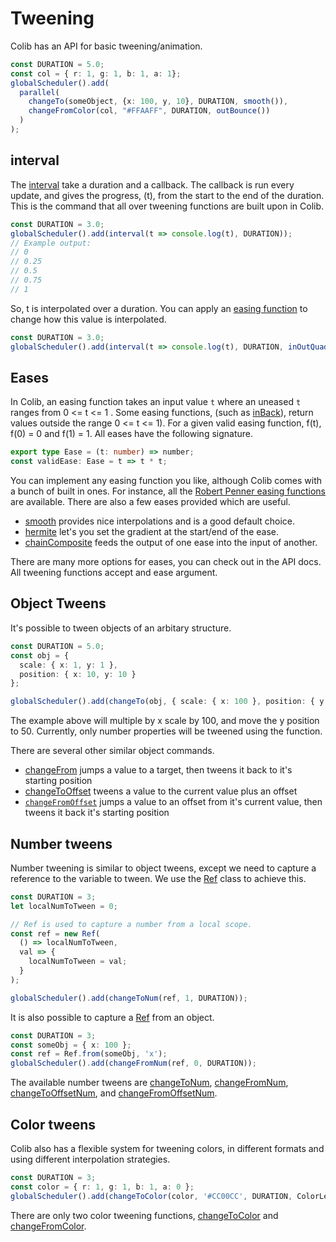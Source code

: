 # Tweening

Colib has an API for basic tweening/animation.

```typescript
const DURATION = 5.0;
const col = { r: 1, g: 1, b: 1, a: 1};
globalScheduler().add(
  parallel(
    changeTo(someObject, {x: 100, y, 10}, DURATION, smooth()),
    changeFromColor(col, "#FFAAFF", DURATION, outBounce())
  )
);
```

## interval

The [interval](../api/README.md#interval) take a duration and a callback. The callback is run every update, and gives the progress, (t), from the start to the end of the duration. This is the command that all over tweening functions are built upon in Colib.

```typescript
const DURATION = 3.0;
globalScheduler().add(interval(t => console.log(t), DURATION));
// Example output:
// 0
// 0.25
// 0.5
// 0.75
// 1
```

So, t is interpolated over a duration. You can apply an [easing function](https://easings.net/en) to change how this value is interpolated.

```typescript
const DURATION = 3.0;
globalScheduler().add(interval(t => console.log(t), DURATION, inOutQuad()));
```

## Eases

In Colib, an easing function takes an input value `t` where an uneased `t` ranges from 0 <= t <= 1 . Some easing functions, (such as [inBack](../api/README.md#inback)), return values outside the range 0 <= t <= 1). For a given valid easing function, f(t), f(0) = 0 and f(1) = 1. All eases have the following signature.

```typescript
export type Ease = (t: number) => number;
const validEase: Ease = t => t * t;
```

You can implement any easing function you like, although Colib comes with a bunch of built in ones. For instance, all the [Robert Penner easing functions](https://easings.net/en) are available. There are also a few eases provided which are useful.

- [smooth](../api/README.md#smooth) provides nice interpolations and is a good default choice.
- [hermite](../api/README.md#hermite) let's you set the gradient at the start/end of the ease.
- [chainComposite](../api/README.md#chainComposite) feeds the output of one ease into the input of another.

There are many more options for eases, you can check out in the API docs. All tweening functions accept and ease argument.

## Object Tweens

It's possible to tween objects of an arbitary structure.

```typescript
const DURATION = 5.0;
const obj = {
  scale: { x: 1, y: 1 },
  position: { x: 10, y: 10 }
};

globalScheduler().add(changeTo(obj, { scale: { x: 100 }, position: { y: 50 } }, DURATION));
```

The example above will multiple by x scale by 100, and move the y position to 50. Currently, only number properties will be tweened using the function.

There are several other similar object commands.

- [changeFrom](../api/README.md#changeFrom) jumps a value to a target, then tweens it back to it's starting position
- [changeToOffset](../api/README.md#changeToOffset) tweens a value to the current value plus an offset
- [`changeFromOffset`](../api/README.md#changeFromOffset) jumps a value to an offset from it's current value, then tweens it back it's starting position

## Number tweens

Number tweening is similar to object tweens, except we need to capture a reference to the variable to tween. We use the [Ref](../api/classes/ref) class to achieve this.

```typescript
const DURATION = 3;
let localNumToTween = 0;

// Ref is used to capture a number from a local scope.
const ref = new Ref(
  () => localNumToTween,
  val => {
    localNumToTween = val;
  }
);

globalScheduler().add(changeToNum(ref, 1, DURATION));
```

It is also possible to capture a [Ref](../api/classes/ref) from an object.

```typescript
const DURATION = 3;
const someObj = { x: 100 };
const ref = Ref.from(someObj, 'x');
globalScheduler().add(changeFromNum(ref, 0, DURATION));
```

The available number tweens are [changeToNum](../api/README.md#changeToNum), [changeFromNum](../api/README.md#changeFromNum), [changeToOffsetNum](../api/README.md#changeToOffsetNumb), and [changeFromOffsetNum](../api/README.md#changeFromOffsetNum).

## Color tweens

Colib also has a flexible system for tweening colors, in different formats and using different interpolation strategies.

```typescript
const DURATION = 3;
const color = { r: 1, g: 1, b: 1, a: 0 };
globalScheduler().add(changeToColor(color, '#CC00CC', DURATION, ColorLerpMode.HSV));
```

There are only two color tweening functions, [changeToColor](../api/README.md#changeToColor) and [changeFromColor](../api/README.md#changeFromColor).

